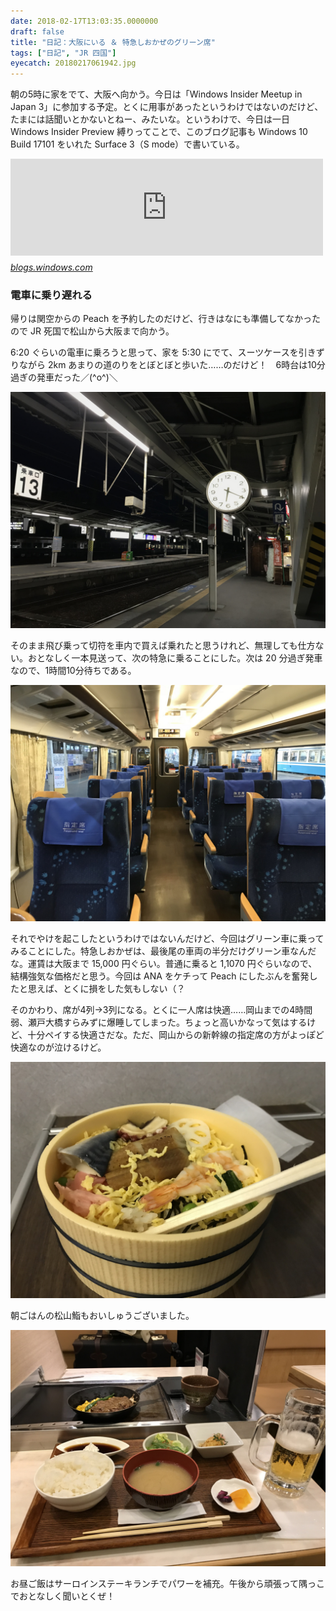 ```yaml
---
date: 2018-02-17T13:03:35.0000000
draft: false
title: "日記：大阪にいる ＆ 特急しおかぜのグリーン席"
tags: ["日記", "JR 四国"]
eyecatch: 20180217061942.jpg
---
```

<p>朝の5時に家をでて、大阪へ向かう。今日は「Windows Insider Meetup in Japan 3」に参加する予定。とくに用事があったというわけではないのだけど、たまには話聞いとかないとねー、みたいな。というわけで、今日は一日 Windows Insider Preview 縛りってことで、このブログ記事も Windows 10 Build 17101 をいれた Surface 3（S mode）で書いている。</p><p><iframe src="https://hatenablog-parts.com/embed?url=https%3A%2F%2Fblogs.windows.com%2Fjapan%2F2018%2F01%2F17%2Fwindows-insider-meetup-3%2F" title="Windows Insider Meetup 3 開催決定！情シス編も" class="embed-card embed-webcard" scrolling="no" frameborder="0" style="display: block; width: 100%; height: 155px; max-width: 500px; margin: 10px 0px;"></iframe><cite class="hatena-citation"><a href="https://blogs.windows.com/japan/2018/01/17/windows-insider-meetup-3/">blogs.windows.com</a></cite><br />
</p>

<div class="section">
<h3>電車に乗り遅れる</h3>
<p>帰りは関空からの Peach を予約したのだけど、行きはなにも準備してなかったので JR 死国で松山から大阪まで向かう。</p><p>6:20 ぐらいの電車に乗ろうと思って、家を 5:30 にでて、スーツケースを引きずりながら 2km あまりの道のりをとぼとぼと歩いた……のだけど！　6時台は10分過ぎの発車だった／(^o^)＼</p><p><span itemscope itemtype="http://schema.org/Photograph"><img src="20180217061942.jpg" alt="f:id:daruyanagi:20180217061942j:plain" title="f:id:daruyanagi:20180217061942j:plain" class="hatena-fotolife" itemprop="image"></span></p><p>そのまま飛び乗って切符を車内で買えば乗れたと思うけれど、無理しても仕方ない。おとなしく一本見送って、次の特急に乗ることにした。次は 20 分過ぎ発車なので、1時間10分待ちである。</p><p><span itemscope itemtype="http://schema.org/Photograph"><img src="20180217065030.jpg" alt="f:id:daruyanagi:20180217065030j:plain" title="f:id:daruyanagi:20180217065030j:plain" class="hatena-fotolife" itemprop="image"></span></p><p>それでやけを起こしたというわけではないんだけど、今回はグリーン車に乗ってみることにした。特急しおかぜは、最後尾の車両の半分だけグリーン車なんだな。運賃は大阪まで 15,000 円ぐらい。普通に乗ると 1,1070 円ぐらいなので、結構強気な価格だと思う。今回は ANA をケチって Peach にしたぶんを奮発したと思えば、とくに損をした気もしない（？</p><p>そのかわり、席が4列→3列になる。とくに一人席は快適……岡山までの4時間弱、瀬戸大橋すらみずに爆睡してしまった。ちょっと高いかなって気はするけど、十分ペイする快適さだな。ただ、岡山からの新幹線の指定席の方がよっぽど快適なのが泣けるけど。</p><p><span itemscope itemtype="http://schema.org/Photograph"><img src="20180217065437.jpg" alt="f:id:daruyanagi:20180217065437j:plain" title="f:id:daruyanagi:20180217065437j:plain" class="hatena-fotolife" itemprop="image"></span></p><p>朝ごはんの松山鮨もおいしゅうございました。</p><p><span itemscope itemtype="http://schema.org/Photograph"><img src="20180217115739.jpg" alt="f:id:daruyanagi:20180217115739j:plain" title="f:id:daruyanagi:20180217115739j:plain" class="hatena-fotolife" itemprop="image"></span></p><p>お昼ご飯はサーロインステーキランチでパワーを補充。午後から頑張って隅っこでおとなしく聞いとくぜ！</p>

</div>
